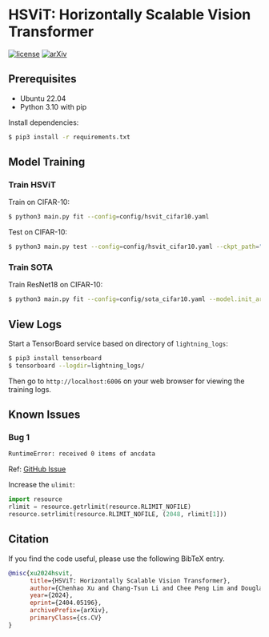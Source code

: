 # HSViT: Horizontally Scalable Vision Transformer

[![license](https://img.shields.io/badge/License-Apache_2.0-blue.svg)](https://opensource.org/licenses/Apache-2.0)
[![arXiv](https://img.shields.io/badge/arXiv-2404.05196-blue)](https://arxiv.org/abs/2404.05196)

## Prerequisites

- Ubuntu 22.04
- Python 3.10 with pip

Install dependencies:

```bash
$ pip3 install -r requirements.txt
```

## Model Training

### Train HSViT

Train on CIFAR-10:

```bash
$ python3 main.py fit --config=config/hsvit_cifar10.yaml
```

Test on CIFAR-10:

```bash
$ python3 main.py test --config=config/hsvit_cifar10.yaml --ckpt_path="lightning_logs/version_0/checkpoints/epoch=0-step=38035.ckpt"
```

### Train SOTA

Train ResNet18 on CIFAR-10:

```bash
$ python3 main.py fit --config=config/sota_cifar10.yaml --model.init_args.sota_config_path="./config/huggingface/resnet-18.json"
```

## View Logs

Start a TensorBoard service based on directory of `lightning_logs`:

```bash
$ pip3 install tensorboard
$ tensorboard --logdir=lightning_logs/
```

Then go to `http://localhost:6006` on your web browser for viewing the training logs.

## Known Issues

### Bug 1

```bash
RuntimeError: received 0 items of ancdata
```
Ref: [GitHub Issue](https://github.com/fastai/fastai/issues/23#issuecomment-345091054)

Increase the `ulimit`:
```python
import resource
rlimit = resource.getrlimit(resource.RLIMIT_NOFILE)
resource.setrlimit(resource.RLIMIT_NOFILE, (2048, rlimit[1]))
```

## Citation

If you find the code useful, please use the following BibTeX entry.

```BibTeX
@misc{xu2024hsvit,
      title={HSViT: Horizontally Scalable Vision Transformer}, 
      author={Chenhao Xu and Chang-Tsun Li and Chee Peng Lim and Douglas Creighton},
      year={2024},
      eprint={2404.05196},
      archivePrefix={arXiv},
      primaryClass={cs.CV}
}
```